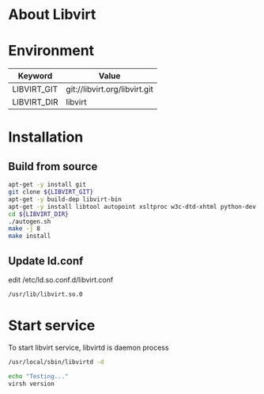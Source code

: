 # About Libvirt

# Environment

Keyword  | Value
-----    | -----
LIBVIRT_GIT | git://libvirt.org/libvirt.git
LIBVIRT_DIR | libvirt

# Installation

## Build from source

~~~bash
apt-get -y install git
git clone ${LIBVIRT_GIT}
apt-get -y build-dep libvirt-bin
apt-get -y install libtool autopoint xsltproc w3c-dtd-xhtml python-dev autoconf libnl-route-3-dev libxml-xpath-perl
cd ${LIBVIRT_DIR}
./autogen.sh
make -j 8
make install
~~~

## Update ld.conf

edit /etc/ld.so.conf.d/libvirt.conf

~~~text
/usr/lib/libvirt.so.0
~~~

# Start service

To start libvirt service, libvirtd is daemon process

~~~bash
/usr/local/sbin/libvirtd -d

echo "Testing..."
virsh version
~~~


